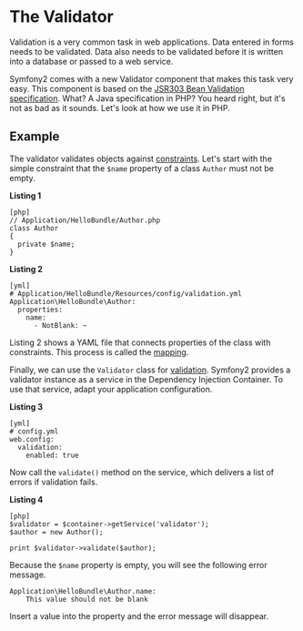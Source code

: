 The Validator
=============

Validation is a very common task in web applications. Data entered in forms
needs to be validated. Data also needs to be validated before it is written
into a database or passed to a web service.

Symfony2 comes with a new Validator component that makes this task very easy.
This component is based on the [JSR303 Bean Validation specification][1]. 
What? A Java specification in PHP? You heard right, but it's not as bad as it 
sounds. Let's look at how we use it in PHP.

Example
-------

The validator validates objects against [constraints](Constraints). Let's start
with the simple constraint that the `$name` property of a class `Author` must
not be empty.

**Listing 1**

    [php]
    // Application/HelloBundle/Author.php
    class Author
    {
      private $name;
    }
    
**Listing 2**

    [yml]
    # Application/HelloBundle/Resources/config/validation.yml
    Application\HelloBundle\Author:
      properties:
        name:
          - NotBlank: ~
          
Listing 2 shows a YAML file that connects properties of the class with
constraints. This process is called the [mapping](Mapping).

Finally, we can use the `Validator` class for [validation](Validation). Symfony2
provides a validator instance as a service in the Dependency Injection
Container. To use that service, adapt your application configuration.

**Listing 3**

    [yml]
    # config.yml
    web.config:
      validation:
        enabled: true
      
Now call the `validate()` method on the service, which delivers a list of
errors if validation fails.

**Listing 4**

    [php]
    $validator = $container->getService('validator');
    $author = new Author();
    
    print $validator->validate($author);
    
Because the `$name` property is empty, you will see the following error
message.

    Application\HelloBundle\Author.name:
        This value should not be blank
        
Insert a value into the property and the error message will disappear.

[1]: http://jcp.org/en/jsr/detail?id=303